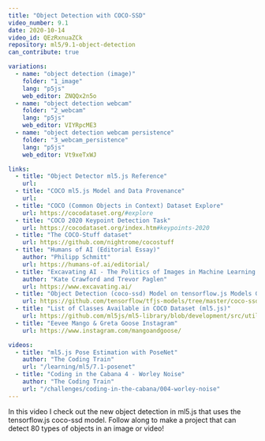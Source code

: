```yaml
---
title: "Object Detection with COCO-SSD"
video_number: 9.1
date: 2020-10-14
video_id: QEzRxnuaZCk
repository: ml5/9.1-object-detection
can_contribute: true

variations:
  - name: "object detection (image)"
    folder: "1_image"
    lang: "p5js"
    web_editor: ZNQQx2n5o
  - name: "object detection webcam"
    folder: "2_webcam"
    lang: "p5js"
    web_editor: VIYRpcME3
  - name: "object detection webcam persistence"
    folder: "3_webcam_persistence"
    lang: "p5js"
    web_editor: Vt9xeTxWJ

links:
  - title: "Object Detector ml5.js Reference"
    url: 
  - title: "COCO ml5.js Model and Data Provenance"
    url: 
  - title: "COCO (Common Objects in Context) Dataset Explore"
    url: https://cocodataset.org/#explore
  - title: "COCO 2020 Keypoint Detection Task"
    url: https://cocodataset.org/index.htm#keypoints-2020
  - title: "The COCO-Stuff dataset"
    url: https://github.com/nightrome/cocostuff
  - title: "Humans of AI (Editorial Essay)"
    author: "Philipp Schmitt"
    url: https://humans-of.ai/editorial/
  - title: "Excavating AI - The Politics of Images in Machine Learning Training Sets"
    author: "Kate Crawford and Trevor Paglen"
    url: https://www.excavating.ai/
  - title: "Object Detection (coco-ssd) Model on tensorflow.js Models GitHub Repository"
    url: https://github.com/tensorflow/tfjs-models/tree/master/coco-ssd
  - title: "List of Classes Available in COCO Dataset (ml5.js)"
    url: https://github.com/ml5js/ml5-library/blob/development/src/utils/COCO_CLASSES.js
  - title: "Eevee Mango & Greta Goose Instagram"
    url: https://www.instagram.com/mangoandgoose/

videos:
  - title: "ml5.js Pose Estimation with PoseNet"
    author: "The Coding Train"
    url: "/learning/ml5/7.1-posenet"
  - title: "Coding in the Cabana 4 - Worley Noise"
    author: "The Coding Train"
    url: "/challenges/coding-in-the-cabana/004-worley-noise"
---
```


In this video I check out the new object detection in ml5.js that uses the tensorflow.js coco-ssd model. Follow along to make a project that can detect 80 types of objects in an image or video!
